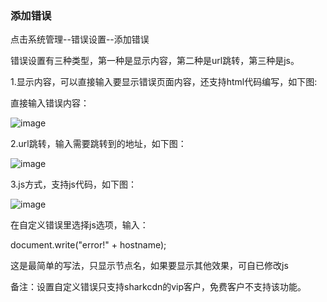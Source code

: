 ### 添加错误

点击系统管理--错误设置--添加错误

错误设置有三种类型，第一种是显示内容，第二种是url跳转，第三种是js。

1.显示内容，可以直接输入要显示错误页面内容，还支持html代码编写，如下图:

直接输入错误内容：

![image](https://user-images.githubusercontent.com/90588289/133720818-bde88b8c-63fc-4ae5-aabb-054ffc81532f.png)

2.url跳转，输入需要跳转到的地址，如下图：

![image](https://user-images.githubusercontent.com/90588289/133720831-fcd14f17-2ecd-44fe-8216-10049c0d3d92.png)

3.js方式，支持js代码，如下图：

![image](https://user-images.githubusercontent.com/90588289/133720840-2b3fca13-0734-499a-b497-be56535d55a7.png)

在自定义错误里选择js选项，输入：

document.write("error!" + hostname);

这是最简单的写法，只显示节点名，如果要显示其他效果，可自已修改js

备注：设置自定义错误只支持sharkcdn的vip客户，免费客户不支持该功能。
